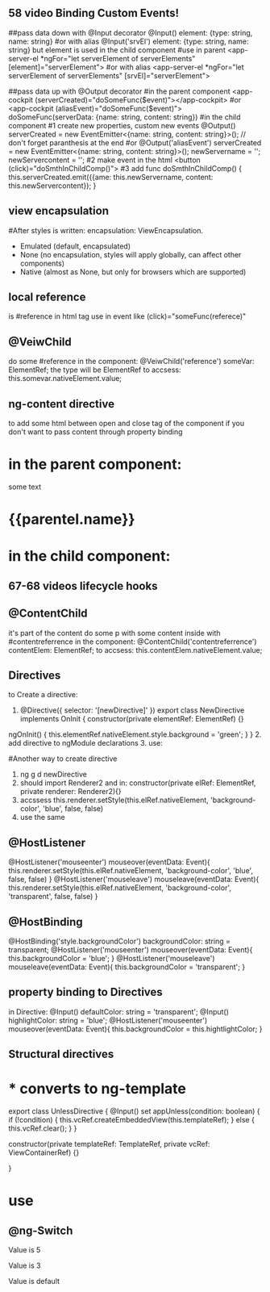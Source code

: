 ## 58 video Binding Custom Events!
##pass data down with @Input decorator
@Input() element: {type: string, name: string}
#or with alias
@Input('srvEl') element: {type: string, name: string}
but element is used in the child component
#use in parent
<app-server-el *ngFor="let serverElement of serverElements" [element]="serverElement"></app-server-el>
#or with alias
<app-server-el *ngFor="let serverElement of serverElements" [srvEl]="serverElement"></app-server-el>

##pass data up with @Output decorator
#in the parent component
<app-cockpit (serverCreated)="doSomeFunc($event)"></app-cockpit>
#or
<app-cockpit (aliasEvent)="doSomeFunc($event)"></app-cockpit>
doSomeFunc(serverData: {name: string, content: string})
#in the child component
#1 create new properties, custom new events
@Output() serverCreated = new EventEmitter<{name: string, content: string}>(); // don't forget paranthesis at the end
#or
@Output('aliasEvent') serverCreated = new EventEmitter<{name: string, content: string}>(); 
newServername = '';
newServercontent = '';
#2 make event in the html
<button (click)="doSmthInChildComp()"></button>
#3 add func
doSmthInChildComp() {
  this.serverCreated.emit({{ame: this.newServername, content: this.newServercontent});
}


## view encapsulation
#After styles is written:
encapsulation: ViewEncapsulation.
  - Emulated (default, encapsulated) 
  - None (no encapsulation, styles will apply globally, can affect other components) 
  - Native (almost as None, but only for browsers which are supported) 

  
## local reference
  is #reference in html tag
  use in event like   (click)="someFunc(referece)"


## @VeiwChild
do some #reference
in the component: @VeiwChild('reference') someVar: ElementRef;
the type will be ElementRef
to accsess: this.somevar.nativeElement.value;

## ng-content directive
to add some html between open and close tag of the component
if you don't want to pass content through property binding
# in the parent component:
<div>
  <child-comp>
    <p>some text</p>
    <h1>{{parentel.name}}</h1>
  </child-comp>
</div>

# in the child component:
<ng-content></ng-content>


## 67-68 videos lifecycle hooks

## @ContentChild
it's part of the content
do some p with some content inside with #contentreferrence
in the component: @ContentChild('contentreferrence') contentElem: ElementRef;
to accsess: this.contentElem.nativeElement.value;


## Directives
to Create a directive:
1. @Directive({
  selector: '[newDirective]'
})
export class NewDirective implements OnInit {
  constructor(private elementRef: ElementRef) {}

  ngOnInit() {
    this.elementRef.nativeElement.style.background = 'green';
  }
}
2. add directive to ngModule declarations
3. use:
<p newDirective></p>

#Another way to create directive
1. ng g d newDirective
2. should import Renderer2 and in:
constructor(private elRef: ElementRef, private renderer: Renderer2){}
3. accssess
this.renderer.setStyle(this.elRef.nativeElement, 'background-color', 'blue', false, false)
4. use the same


## @HostListener
@HostListener('mouseenter') mouseover(eventData: Event){
  this.renderer.setStyle(this.elRef.nativeElement, 'background-color', 'blue', false, false)
}
@HostListener('mouseleave') mouseleave(eventData: Event){
  this.renderer.setStyle(this.elRef.nativeElement, 'background-color', 'transparent', false, false)
}


## @HostBinding
@HostBinding('style.backgroundColor') backgroundColor: string = transparent;
@HostListener('mouseenter') mouseover(eventData: Event){
  this.backgroundColor = 'blue';
}
@HostListener('mouseleave') mouseleave(eventData: Event){
  this.backgroundColor = 'transparent';
}


## property binding  to Directives
in Directive:
@Input() defaultColor: string = 'transparent';
@Input() highlightColor: string = 'blue';
@HostListener('mouseenter') mouseover(eventData: Event){
  this.backgroundColor = this.hightlightColor;
}
<p newDirective [defaultColor]="'yellow'"></p>


## Structural directives
# * converts to ng-template
export class UnlessDirective {
  @Input() set appUnless(condition: boolean) {
    if (!condition) {
      this.vcRef.createEmbeddedView(this.templateRef);
    } else {
      this.vcRef.clear();
    }
  }

  constructor(private templateRef: TemplateRef<any>, private vcRef: ViewContainerRef) {}

}
# use
<div *appUnless>


## @ng-Switch
<div [ngSwitch]="value">
  <p *ngSwitchCase="5">Value is 5</p>
  <p *ngSwitchCase="3">Value is 3</p>
  <p *ngSwitchDefault="10">Value is default</p>
</div>


